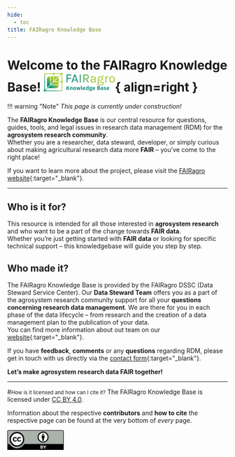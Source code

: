 ```yaml
---
hide:
  - toc
title: FAIRagro Knowledge Base
---
```


# Welcome to the FAIRagro Knowledge Base! ![Logo Knowledge Base](./assets/FAIRagro_Knowledgebase_Logo-v11.png){ align=right }


!!! warning "Note"
    _This page is currently under construction!_


The **FAIRagro Knowledge Base** is our central resource for questions, guides, tools, and legal issues in research data management (RDM) for the **agrosystem research community**.  
Whether you are a researcher, data steward, developer, or simply curious about making agricultural research data more **FAIR** – you’ve come to the right place!

If you want to learn more about the project, please visit the [FAIRagro website](https://fairagro.net){:target="_blank"}.

---

## Who is it for?
This resource is intended for all those interested in **agrosystem research** and who want to be a part of the change towards **FAIR data**.  
Whether you’re just getting started with **FAIR data** or looking for specific technical support – this knowledgebase will guide you step by step.


## Who made it?
The FAIRagro Knowledge Base is provided by the FAIRagro DSSC (Data Steward Service Center).
Our **Data Steward Team** offers you as a part of the agrosystem research community support for all your **questions concerning research data management**.
We are there for you in each phase of the data lifecycle – from research and the creation of a data management plan to the publication of your data.  
You can find more information about out team on our [website](https://fairagro.net/en/helpdesk/){:target="_blank"}.

If you have **feedback**, **comments** or any **questions** regarding RDM, please get in touch with us directly via the [contact form](https://fairagro.net/en/helpdesk/#helpdesk-form){:target="_blank"}.

**Let’s make agrosystem research data FAIR together!**



---
#<small>How is it licensed and how can I cite it?</small>
The FAIRagro Knowledge Base is licensed under [CC BY 4.0](https://creativecommons.org/licenses/by/4.0/).

Information about the respective **contributors** and **how to cite** the respective page can be found at the very bottom of *every* page.

[![CC BY Logo](./images/cc-by.png)](https://creativecommons.org/licenses/by/4.0/)
